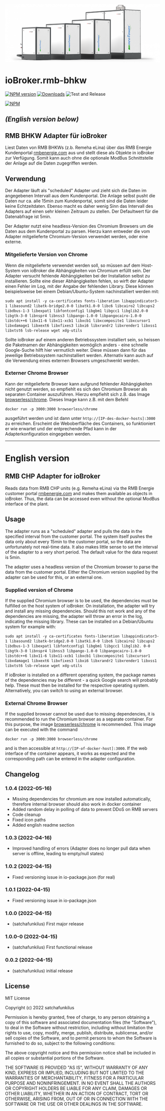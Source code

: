 ![Logo](admin/neoTower.png)
# ioBroker.rmb-bhkw

[![NPM version](https://img.shields.io/npm/v/iobroker.rmb-bhkw.svg)](https://www.npmjs.com/package/iobroker.rmb-bhkw)
[![Downloads](https://img.shields.io/npm/dm/iobroker.rmb-bhkw.svg)](https://www.npmjs.com/package/iobroker.rmb-bhkw)
![Test and Release](https://github.com/satchafunkilus/ioBroker.rmb-bhkw/workflows/Test%20and%20Release/badge.svg)

[![NPM](https://nodei.co/npm/iobroker.rmb-bhkw.png?downloads=true)](https://nodei.co/npm/iobroker.rmb-bhkw/)

*(English version below)*
---

## RMB BHKW Adapter für ioBroker

Liest Daten von RMB BHKWs (z.b. Remeha eLina) über das RMB Energie Kundenportal [rmbenergie.com](https://www.rmbenergie.com/login-report/) aus und stellt diese als Objekte in ioBroker zur Verfügung. Somit kann auch ohne die optionale ModBus Schnittstelle der Anlage auf die Daten zugegriffen werden.


## Verwendung

Der Adapter läuft als "scheduled" Adapter und zieht sich die Daten im angegebenen Intervall aus dem Kundenportal. Die Anlage selbst pusht die Daten nur ca. alle 15min zum Kundenportal, somit sind die Daten leider keine Echtzeitdaten. Ebenso macht es daher wenig Sinn das Intervall des Adapters auf einen sehr kleinen Zeitraum zu stellen. Der Defaultwert für die Datenabfrage ist 5min.

Der Adapter nutzt eine headless-Version des Chromium Browsers um die Daten aus dem Kundenportal zu parsen. Hierzu kann entweder die vom Adapter mitgelieferte Chromium-Version verwendet werden, oder eine externe. 

### Mitgelieferte Version von Chrome
Wenn die mitgelieferte verwendet werden soll, so müssen auf dem Host-System von ioBroker die Abhängigkeiten von Chromium erfüllt sein. Der Adapter versucht fehlende Abhängigkeiten bei der Installation selbst zu installieren. Sollte eine dieser Abhängigkeiten fehlen, so wirft der Adapter einen Fehler im Log, mit der Angabe der fehlenden Library. Diese können beispielsweise bei einem Debian/Ubuntu-System nachinstalliert werden mit:

```
sudo apt install -y ca-certificates fonts-liberation libappindicator3-1 libasound2 libatk-bridge2.0-0 libatk1.0-0 libc6 libcairo2 libcups2 libdbus-1-3 libexpat1 libfontconfig1 libgbm1 libgcc1 libglib2.0-0 libgtk-3-0 libnspr4 libnss3 libpango-1.0-0 libpangocairo-1.0-0 libstdc++6 libx11-6 libx11-xcb1 libxcb1 libxcomposite1 libxcursor1 libxdamage1 libxext6 libxfixes3 libxi6 libxrandr2 libxrender1 libxss1 libxtst6 lsb-release wget xdg-utils
```

Sollte ioBroker auf einem anderen Betriebssystem installiert sein, so heissen die Paketnamen der Abhängigkeiten womöglich anders - eine schnelle Google-Suche hilft hier vermutlich weiter. Diese müssen dann für das jeweilige Betriebssystem nachinstalliert werden. Alternativ kann auch auf die Verwendung eines externen Browsers umgeschwenkt werden.

### Externer Chrome Browser
Kann der mitgelieferte Browser kann aufgrund fehlender Abhängigkeiten nicht genutzt werden, so empfiehlt es sich den Chromium Browser als separaten Container auszuführen. Hierzu empfiehlt sich z.B. das Image [browserless/chrome](https://hub.docker.com/r/browserless/chrome/). Dieses Image kann z.B. mit dem Befehl

```
docker run -p 3000:3000 browserless/chrome
```
ausgeführt werden und ist dann unter `http://[IP-des-docker-hosts]:3000` zu erreichen. Erscheint die Weboberfläche des Containers, so funktioniert er wie erwartet und der entprechende Pfad kann in der Adapterkonfiguration eingegeben werden. 

---
# English version

## RMB CHP Adapter for ioBroker

Reads data from RMB CHP units (e.g. Remeha eLina) via the RMB Energie customer portal [rmbenergie.com](https://www.rmbenergie.com/login-report/) and makes them available as objects in ioBroker. Thus, the data can be accessed even without the optional ModBus interface of the plant.


## Usage

The adapter runs as a "scheduled" adapter and pulls the data in the specified interval from the customer portal. The system itself pushes the data only about every 15min to the customer portal, so the data are unfortunately not real-time data. It also makes little sense to set the interval of the adapter to a very short period. The default value for the data request is 5min.

The adapter uses a headless version of the Chromium browser to parse the data from the customer portal. Either the Chromium version supplied by the adapter can be used for this, or an external one. 

### Supplied version of Chrome
If the supplied Chromium browser is to be used, the dependencies must be fulfilled on the host system of ioBroker. On installation, the adapter will try and install any missing dependencies. Should this not work and any of the dependencies are missing, the adapter will throw an error in the log, indicating the missing library. These can be installed on a Debian/Ubuntu system for example with:

```
sudo apt install -y ca-certificates fonts-liberation libappindicator3-1 libasound2 libatk-bridge2.0-0 libatk1.0-0 libc6 libcairo2 libcups2 libdbus-1-3 libexpat1 libfontconfig1 libgbm1 libgcc1 libglib2. 0-0 libgtk-3-0 libnspr4 libnss3 libpango-1.0-0 libpangocairo-1.0-0 libstdc++6 libx11-6 libx11-xcb1 libxcb1 libxcomposite1 libxcursor1 libxdamage1 libxext6 libxfixes3 libxi6 libxrandr2 libxrender1 libxss1 libxtst6 lsb-release wget xdg-utils
```

If ioBroker is installed on a different operating system, the package names of the dependencies may be different - a quick Google search will probably help. These must then be installed for the respective operating system. Alternatively, you can switch to using an external browser.

### External Chrome Browser
If the supplied browser cannot be used due to missing dependencies, it is recommended to run the Chromium browser as a separate container. For this purpose, the image [browserless/chrome](https://hub.docker.com/r/browserless/chrome/) is recommended. This image can be executed with the command

```
docker run -p 3000:3000 browserless/chrome
```
and is then accessible at `http://[IP-of-docker-host]:3000`. If the web interface of the container appears, it works as expected and the corresponding path can be entered in the adapter configuration. 


## Changelog
### 1.0.4 (2022-05-16)
* Missing dependencies for chromium are now installed automatically, therefore internal browser should also work in docker container
* Added random delay in polling of data to prevent DDoS on RMB servers
* Code cleanup
* Fixed icon paths
* Added english readme section

### 1.0.3 (2022-04-16)
* Improved handling of errors (Adapter does no longer pull data when server is offline, leading to empty/null states)

### 1.0.2 (2022-04-15)
* Fixed versioning issue in io-package.json (for real)

### 1.0.1 (2022-04-15)
* Fixed versioning issue in io-package.json

### 1.0.0 (2022-04-15)
* (satchafunkilus) First major release

### 1.0.0-0 (2022-04-15)
* (satchafunkilus) First functional release

### 0.0.2 (2022-04-15)
* (satchafunkilus) initial release

## License
MIT License

Copyright (c) 2022 satchafunkilus

Permission is hereby granted, free of charge, to any person obtaining a copy
of this software and associated documentation files (the "Software"), to deal
in the Software without restriction, including without limitation the rights
to use, copy, modify, merge, publish, distribute, sublicense, and/or sell
copies of the Software, and to permit persons to whom the Software is
furnished to do so, subject to the following conditions:

The above copyright notice and this permission notice shall be included in all
copies or substantial portions of the Software.

THE SOFTWARE IS PROVIDED "AS IS", WITHOUT WARRANTY OF ANY KIND, EXPRESS OR
IMPLIED, INCLUDING BUT NOT LIMITED TO THE WARRANTIES OF MERCHANTABILITY,
FITNESS FOR A PARTICULAR PURPOSE AND NONINFRINGEMENT. IN NO EVENT SHALL THE
AUTHORS OR COPYRIGHT HOLDERS BE LIABLE FOR ANY CLAIM, DAMAGES OR OTHER
LIABILITY, WHETHER IN AN ACTION OF CONTRACT, TORT OR OTHERWISE, ARISING FROM,
OUT OF OR IN CONNECTION WITH THE SOFTWARE OR THE USE OR OTHER DEALINGS IN THE
SOFTWARE.